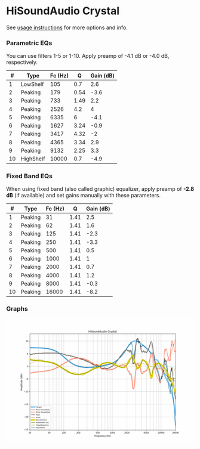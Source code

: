 # HiSoundAudio Crystal
See [usage instructions](https://github.com/jaakkopasanen/AutoEq#usage) for more options and info.

### Parametric EQs
You can use filters 1-5 or 1-10. Apply preamp of -4.1 dB or -4.0 dB, respectively.

|   # | Type      |   Fc (Hz) |    Q |   Gain (dB) |
|-----|-----------|-----------|------|-------------|
|   1 | LowShelf  |       105 | 0.7  |         2.6 |
|   2 | Peaking   |       179 | 0.54 |        -3.6 |
|   3 | Peaking   |       733 | 1.49 |         2.2 |
|   4 | Peaking   |      2526 | 4.2  |         4   |
|   5 | Peaking   |      6335 | 6    |        -4.1 |
|   6 | Peaking   |      1627 | 3.24 |        -0.9 |
|   7 | Peaking   |      3417 | 4.32 |        -2   |
|   8 | Peaking   |      4365 | 3.34 |         2.9 |
|   9 | Peaking   |      9132 | 2.25 |         3.3 |
|  10 | HighShelf |     10000 | 0.7  |        -4.9 |

### Fixed Band EQs
When using fixed band (also called graphic) equalizer, apply preamp of **-2.8 dB** (if available) and set gains manually with these parameters.

|   # | Type    |   Fc (Hz) |    Q |   Gain (dB) |
|-----|---------|-----------|------|-------------|
|   1 | Peaking |        31 | 1.41 |         2.5 |
|   2 | Peaking |        62 | 1.41 |         1.6 |
|   3 | Peaking |       125 | 1.41 |        -2.3 |
|   4 | Peaking |       250 | 1.41 |        -3.3 |
|   5 | Peaking |       500 | 1.41 |         0.5 |
|   6 | Peaking |      1000 | 1.41 |         1   |
|   7 | Peaking |      2000 | 1.41 |         0.7 |
|   8 | Peaking |      4000 | 1.41 |         1.2 |
|   9 | Peaking |      8000 | 1.41 |        -0.3 |
|  10 | Peaking |     16000 | 1.41 |        -8.2 |

### Graphs
![](./HiSoundAudio%20Crystal.png)

